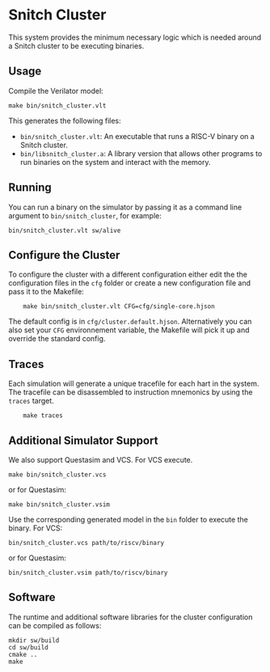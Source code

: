 # Snitch Cluster

This system provides the minimum necessary logic which is needed around a Snitch
cluster to be executing binaries.

## Usage

Compile the Verilator model:

    make bin/snitch_cluster.vlt

This generates the following files:

- `bin/snitch_cluster.vlt`: An executable that runs a RISC-V binary on a Snitch
  cluster.
- `bin/libsnitch_cluster.a`: A library version that allows other programs to run
  binaries on the system and interact with the memory.

## Running

You can run a binary on the simulator by passing it as a command line argument
to `bin/snitch_cluster`, for example:

    bin/snitch_cluster.vlt sw/alive

## Configure the Cluster

To configure the cluster with a different configuration either edit the the
configuration files in the `cfg` folder or create a new configuration file and
pass it to the Makefile:

```
    make bin/snitch_cluster.vlt CFG=cfg/single-core.hjson
```

The default config is in `cfg/cluster.default.hjson`. Alternatively you can also
set your `CFG` environnement variable, the Makefile will pick it up and override
the standard config.


## Traces

Each simulation will generate a unique tracefile for each hart in the system.
The tracefile can be disassembled to instruction mnemonics by using the `traces`
target.

```
    make traces
```

## Additional Simulator Support

We also support Questasim and VCS. For VCS execute.

    make bin/snitch_cluster.vcs

or for Questasim:

    make bin/snitch_cluster.vsim


Use the corresponding generated model in the `bin` folder to execute the binary.
For VCS:

    bin/snitch_cluster.vcs path/to/riscv/binary

or for Questasim:

    bin/snitch_cluster.vsim path/to/riscv/binary

## Software

The runtime and additional software libraries for the cluster configuration can be compiled as follows:

    mkdir sw/build
    cd sw/build
    cmake ..
    make

